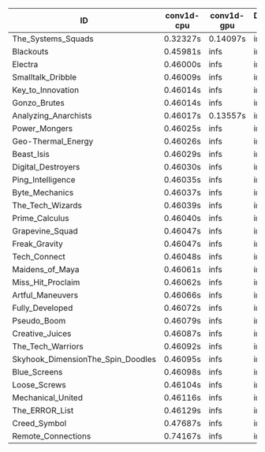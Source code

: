 |ID|conv1d-cpu|conv1d-gpu|DWSPConv2D-gpu|gemm-gpu|avg|
|-|-|-|-|-|-|
|The_Systems_Squads|0.32327s|0.14097s|infs|4.42790s|infs|
|Blackouts|0.45981s|infs|infs|4.39798s|infs|
|Electra|0.46000s|infs|infs|4.42181s|infs|
|Smalltalk_Dribble|0.46009s|infs|infs|4.35474s|infs|
|Key_to_Innovation|0.46014s|infs|infs|4.39869s|infs|
|Gonzo_Brutes|0.46014s|infs|infs|4.39639s|infs|
|Analyzing_Anarchists|0.46017s|0.13557s|infs|4.40515s|infs|
|Power_Mongers|0.46025s|infs|infs|4.42747s|infs|
|Geo-Thermal_Energy|0.46026s|infs|infs|4.38989s|infs|
|Beast_Isis|0.46029s|infs|infs|4.40701s|infs|
|Digital_Destroyers|0.46030s|infs|infs|4.39278s|infs|
|Ping_Intelligence|0.46035s|infs|infs|4.40468s|infs|
|Byte_Mechanics|0.46037s|infs|infs|4.38677s|infs|
|The_Tech_Wizards|0.46039s|infs|infs|4.41233s|infs|
|Prime_Calculus|0.46040s|infs|infs|4.42549s|infs|
|Grapevine_Squad|0.46047s|infs|infs|4.37338s|infs|
|Freak_Gravity|0.46047s|infs|infs|4.41974s|infs|
|Tech_Connect|0.46048s|infs|infs|4.41796s|infs|
|Maidens_of_Maya|0.46061s|infs|infs|4.40942s|infs|
|Miss_Hit_Proclaim|0.46062s|infs|infs|4.41264s|infs|
|Artful_Maneuvers|0.46066s|infs|infs|4.38708s|infs|
|Fully_Developed|0.46072s|infs|infs|4.39400s|infs|
|Pseudo_Boom|0.46079s|infs|infs|4.39998s|infs|
|Creative_Juices|0.46087s|infs|infs|4.41595s|infs|
|The_Tech_Warriors|0.46092s|infs|infs|4.42737s|infs|
|Skyhook_DimensionThe_Spin_Doodles|0.46095s|infs|infs|4.42927s|infs|
|Blue_Screens|0.46098s|infs|infs|4.41027s|infs|
|Loose_Screws|0.46104s|infs|infs|4.40875s|infs|
|Mechanical_United|0.46116s|infs|infs|4.42270s|infs|
|The_ERROR_List|0.46129s|infs|infs|4.38213s|infs|
|Creed_Symbol|0.47687s|infs|infs|4.36341s|infs|
|Remote_Connections|0.74167s|infs|infs|4.42111s|infs|
